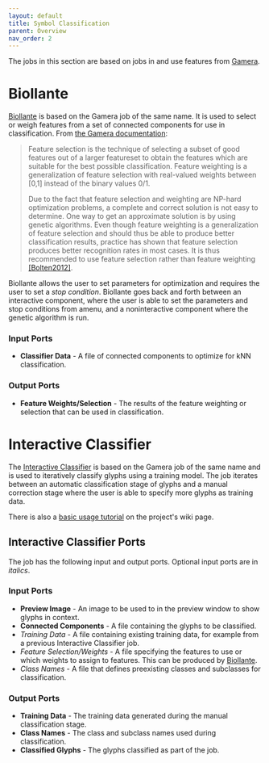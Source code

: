 ```yaml
---
layout: default
title: Symbol Classification
parent: Overview
nav_order: 2
---
```


The jobs in this section are based on jobs in and use features from [Gamera](https://gamera.informatik.hsnr.de/).

# Biollante

[Biollante](https://github.com/DDMAL/biollante-rodan) is based on the Gamera job of the same name.
It is used to select or weigh features from a set of connected components for use in classification.
From [the Gamera documentation](https://gamera.informatik.hsnr.de/docs/gamera-docs/ga_optimization.html#introduction):

> Feature selection is the technique of selecting a subset of good features out of a larger
> featureset to obtain the features which are suitable for the best possible classification.
> Feature weighting is a generalization of feature selection with real-valued weights between
> [0,1] instead of the binary values 0/1.
>
> Due to the fact that feature selection and weighting are NP-hard optimization problems,
> a complete and correct solution is not easy to determine. One way to get an approximate
> solution is by using genetic algorithms. Even though feature weighting is a generalization
> of feature selection and should thus be able to produce better classification results,
> practice has shown that feature selection produces better recognition rates in most cases.
> It is thus recommended to use feature selection rather than feature weighting [[Bolten2012]](https://gamera.informatik.hsnr.de/docs/gamera-docs/ga_optimization.html#bolten2012).

Biollante allows the user to set parameters for optimization and requires the user to set a *stop condition*.
Biollante goes back and forth between an interactive component, where the user is able to
set the parameters and stop conditions from amenu, and a noninteractive component where
the genetic algorithm is run.

### Input Ports

* **Classifier Data** - A file of connected components to optimize for kNN classification.

### Output Ports

* **Feature Weights/Selection** - The results of the feature weighting or selection that can be used in classification.

# Interactive Classifier

The [Interactive Classifier](https://github.com/DDMAL/Interactive-Classifier) is based on the Gamera job of the same
name and is used to iteratively classify glyphs using a training model.
The job iterates between an automatic classification stage of glyphs and a manual correction stage where the user is able to specify more glyphs as training data.

There is also a [basic usage tutorial](https://github.com/DDMAL/Interactive-Classifier/wiki/How-to-Use) on the project's wiki page.

## Interactive Classifier Ports

The job has the following input and output ports. Optional input ports are in *italics*.

### Input Ports

* **Preview Image** - An image to be used to in the preview window to show glyphs in context.
* **Connected Components** - A file containing the glyphs to be classified.
* *Training Data* - A file containing existing training data, for example from a previous Interactive Classifier job.
* *Feature Selection/Weights* - A file specifying the features to use or which weights to assign to features. This can be produced by [Biollante](#biollante).
* *Class Names* - A file that defines preexisting classes and subclasses for classification.

### Output Ports

* **Training Data** - The training data generated during the manual classification stage.
* **Class Names** - The class and subclass names used during classification.
* **Classified Glyphs** - The glyphs classified as part of the job.
